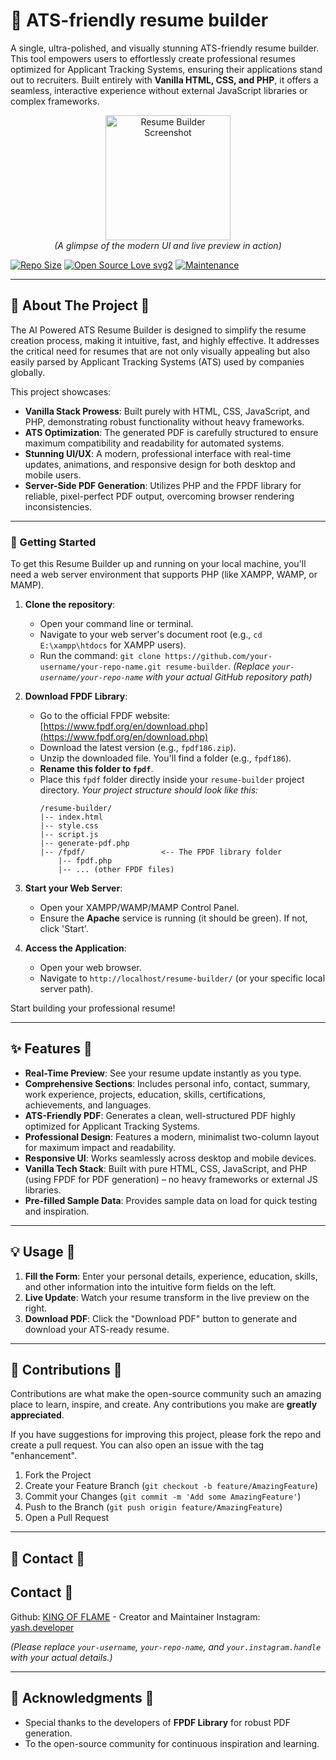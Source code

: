 # 📄 ATS-friendly resume builder

A single, ultra-polished, and visually stunning ATS-friendly resume builder. This tool empowers users to effortlessly create professional resumes optimized for Applicant Tracking Systems, ensuring their applications stand out to recruiters. Built entirely with **Vanilla HTML, CSS, and PHP**, it offers a seamless, interactive experience without external JavaScript libraries or complex frameworks.

<p align="center">
  <img src="https://i.ibb.co/9ktMTbWP/make-a-logo-for-resume-builder.jpg" alt="Resume Builder Screenshot" width="200"> 
  <br>
  <i>(A glimpse of the modern UI and live preview in action)</i>
</p>

[![Repo Size](https://img.shields.io/github/repo-size/your-username/your-repo-name?style=flat-square&color=orange)](https://github.com/your-username/your-repo-name)
[![Open Source Love svg2](https://badges.frapsoft.com/os/v2/open-source.svg?v=103)](https://github.com/your-username/your-repo-name)
[![Maintenance](https://img.shields.io/badge/Maintained%3F-yes-green.svg)](https://github.com/your-username/your-repo-name/graphs/commit-activity)

-------------------------------------------------

## 🌟 About The Project 📍

The AI Powered ATS Resume Builder is designed to simplify the resume creation process, making it intuitive, fast, and highly effective. It addresses the critical need for resumes that are not only visually appealing but also easily parsed by Applicant Tracking Systems (ATS) used by companies globally.

This project showcases:
* **Vanilla Stack Prowess**: Built purely with HTML, CSS, JavaScript, and PHP, demonstrating robust functionality without heavy frameworks.
* **ATS Optimization**: The generated PDF is carefully structured to ensure maximum compatibility and readability for automated systems.
* **Stunning UI/UX**: A modern, professional interface with real-time updates, animations, and responsive design for both desktop and mobile users.
* **Server-Side PDF Generation**: Utilizes PHP and the FPDF library for reliable, pixel-perfect PDF output, overcoming browser rendering inconsistencies.

-------------------------------------------------

### 🚀 Getting Started

To get this Resume Builder up and running on your local machine, you'll need a web server environment that supports PHP (like XAMPP, WAMP, or MAMP).

1.  **Clone the repository**:
    * Open your command line or terminal.
    * Navigate to your web server's document root (e.g., `cd E:\xampp\htdocs` for XAMPP users).
    * Run the command: `git clone https://github.com/your-username/your-repo-name.git resume-builder`.
        *(Replace `your-username/your-repo-name` with your actual GitHub repository path)*

2.  **Download FPDF Library**:
    * Go to the official FPDF website: [https://www.fpdf.org/en/download.php](https://www.fpdf.org/en/download.php)
    * Download the latest version (e.g., `fpdf186.zip`).
    * Unzip the downloaded file. You'll find a folder (e.g., `fpdf186`).
    * **Rename this folder to `fpdf`**.
    * Place this `fpdf` folder directly inside your `resume-builder` project directory.
        *Your project structure should look like this:*
        ```
        /resume-builder/
        |-- index.html
        |-- style.css
        |-- script.js
        |-- generate-pdf.php
        |-- /fpdf/                 <-- The FPDF library folder
            |-- fpdf.php
            |-- ... (other FPDF files)
        ```

3.  **Start your Web Server**:
    * Open your XAMPP/WAMP/MAMP Control Panel.
    * Ensure the **Apache** service is running (it should be green). If not, click 'Start'.

4.  **Access the Application**:
    * Open your web browser.
    * Navigate to `http://localhost/resume-builder/` (or your specific local server path).

Start building your professional resume!

-------------------------------------------------

## ✨ Features 📍

* **Real-Time Preview**: See your resume update instantly as you type.
* **Comprehensive Sections**: Includes personal info, contact, summary, work experience, projects, education, skills, certifications, achievements, and languages.
* **ATS-Friendly PDF**: Generates a clean, well-structured PDF highly optimized for Applicant Tracking Systems.
* **Professional Design**: Features a modern, minimalist two-column layout for maximum impact and readability.
* **Responsive UI**: Works seamlessly across desktop and mobile devices.
* **Vanilla Tech Stack**: Built with pure HTML, CSS, JavaScript, and PHP (using FPDF for PDF generation) – no heavy frameworks or external JS libraries.
* **Pre-filled Sample Data**: Provides sample data on load for quick testing and inspiration.

-------------------------------------------------

## 💡 Usage 📍

1.  **Fill the Form**: Enter your personal details, experience, education, skills, and other information into the intuitive form fields on the left.
2.  **Live Update**: Watch your resume transform in the live preview on the right.
3.  **Download PDF**: Click the "Download PDF" button to generate and download your ATS-ready resume.

-------------------------------------------------

## 🤝 Contributions 📍

Contributions are what make the open-source community such an amazing place to learn, inspire, and create. Any contributions you make are **greatly appreciated**.

If you have suggestions for improving this project, please fork the repo and create a pull request. You can also open an issue with the tag "enhancement".

1.  Fork the Project
2.  Create your Feature Branch (`git checkout -b feature/AmazingFeature`)
3.  Commit your Changes (`git commit -m 'Add some AmazingFeature'`)
4.  Push to the Branch (`git push origin feature/AmazingFeature`)
5.  Open a Pull Request

-------------------------------------------------

## 📧 Contact 📍
## Contact 📍

Github: [KING OF FLAME](https://github.com/KING-OF-FLAME) - Creator and Maintainer
Instagram: [yash.developer](https://instagram.com/yash.developer)

*(Please replace `your-username`, `your-repo-name`, and `your.instagram.handle` with your actual details.)*

-------------------------------------------------

## 🙏 Acknowledgments 📍

* Special thanks to the developers of **FPDF Library** for robust PDF generation.
* To the open-source community for continuous inspiration and learning.
